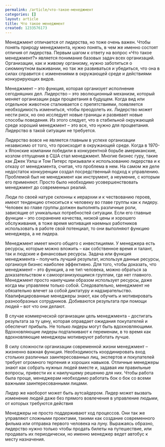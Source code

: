 ```yaml
---
permalink: /article/что-такое-менеджмент
categories: []
layout: article
title: Что такое менеджмент
created: 1233576173
---
```

<p>Менеджмент отличается от лидерства, но тоже очень важен. Чтобы понять природу менеджмента, нужно понять, в чем же именно состоят отличия от лидерства. Первым шагом к ответу на вопрос &laquo;Что такое менеджмент?&raquo; является понимание базовых задач всех организаций. Организации, как и живому организму, нужно заботиться о сиюминутном выживании, но так же развиваться и убедиться, что она в силах справится с изменениями в окружающей среде и действиями конкурирующих видов.</p>
<p>Менеджмент &ndash; это функция, которая организует исполнение сегодняшних дел. Лидерство &ndash; это эволюционный механизм, который меняет организации ради процветания в будущем. Когда вид или отдельное животное сталкивается с препятствиями, появляется необходимость измениться, чтобы преодолеть их.   Лидерство может нести риск, но оно исследует новые границы и развивает новые способы поведения. Из этого следует, что в стабильной окружающей среде хороший менеджмент &ndash; это все, что нужно для процветания. Лидерство в такой ситуации не требуется.</p>
<p>Лидерство вовсе не является главным в успехе организации независимо от того, что происходит в окружающей среде. Когда в 1970-х Японские компании победили в конкурентной борьбе американские, козлом отпущения в США стал менеджмент. Многие бизнес гуру, такие как Джек Уэлш и Том Питерс призывали к использованию лидерства и к отказу от менеджмента, считая, что проблема в нем. На самом же деле недостаток конкуренции создал посредственный подход к управлению. Проблемой был не менеджмент как инструмент, а неумение, с которым его применяют. Просто было необходимо усовершенствовать менеджмент до современных реалий.</p>
<p>Люди по своей натуре склонны к иерархии и к чествованию героев,  имеют тенденцию относиться к человеку во главе группы как к лидеру. Человек во главе группы должен  выполнять различные роли, зависящие от уникальных потребностей ситуации. Если его главные функции &ndash; это сохранение качества, низкой цены и хорошего обслуживания, в тоже время мотивация наемных работников использовать в работе свой потенциал, то они выполняют функцию менеджера, а не лидера.</p>
<p>Менеджмент имеет много общего с инвестициями. У менеджера есть ресурсы, которые можно вложить &ndash; как  собственное время и талант, так и людские и финансовые ресурсы. Задача или функция менеджмента &ndash; получить лучший результат, используя данные ресурсы, организуя бизнес наиболее эффективно. Для того, чтобы доказать, что менеджмент &ndash; это функция, а не тип человека, можно обраться за доказательством к самоорганизующимся группам, где нет главного. Менеджмент просто наилучшим образом использует ресурсы, даже когда мы управляем только собой. Следовательно, менеджмент не обязательно влечет за собой диктатуру и надзирательство. Квалифицированные менеджеры знают, как обучить и мотивировать разнообразных сотрудников. Добиваются результата при помощи людей &ndash; вот что они делают.</p>
<p>В случае коммерческой организации цель менеджмента &ndash; достигать результата за ту цену, которая оправдает ожидания покупателей и обеспечит прибыль. Не только лидеры могут быть вдохновляющими. Вдохновляющие лидеры подталкивают к переменам, в то время как вдохновляющие менеджеры мотивируют работать лучше.</p>
<p>В силу сложности организации современной жизни менеджмент &ndash; жизненно важная функция. Необходимость координировать вход стольких различных заинтересованных лиц, экспертов и покупателей требует огромного терпения и хороших навыков. Отличные менеджеры знают как собрать нужных людей вместе и, задавая им правильные вопросы, привести их к наилучшему решению для них.  Чтобы работа была проще, менеджерам необходимо работать бок о бок со всеми важными заинтересованными лицами.</p>
<p>Лидер же наоборот может быть аутсайдером. Лидер может вызвать изменение людей даже без прямого вовлечения в управление людьми, от которых требуются действия</p>
<p>Менеджеры не просто поддерживают ход процессов. Они так же управляют сложными проектами, такими как создание современного фильма или отправка первого человека на луну. Выражаясь образно, лидерство нужно только чтобы продать билеты на путешествие, или продавать их периодически, но именно менеджер ведет автобус к месту назначения.</p>
